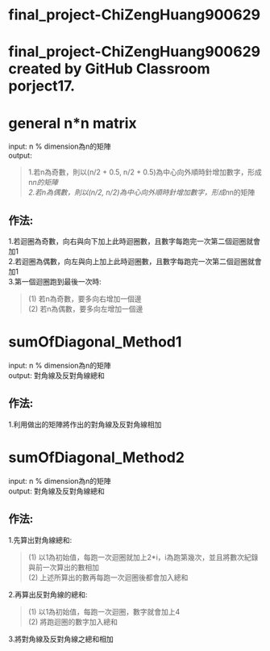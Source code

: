 # final_project-ChiZengHuang900629
final_project-ChiZengHuang900629 created by GitHub Classroom
porject17.
==========

# general n*n matrix

input: n % dimension為n的矩陣  
output:   
>1.若n為奇數，則以(n/2 + 0.5, n/2 + 0.5)為中心向外順時針增加數字，形成n*n的矩陣  
>2.若n為偶數，則以(n/2, n/2)為中心向外順時針增加數字，形成n*n的矩陣  

## 作法:
1.若迴圈為奇數，向右與向下加上此時迴圈數，且數字每跑完一次第二個迴圈就會加1  
2.若迴圈為偶數，向左與向上加上此時迴圈數，且數字每跑完一次第二個迴圈就會加1  
3.第一個迴圈跑到最後一次時:  
>(1) 若n為奇數，要多向右增加一個邊  
>(2) 若n為偶數，要多向左增加一個邊  

# sumOfDiagonal_Method1

input: n % dimension為n的矩陣  
output: 對角線及反對角線總和  

## 作法:
1.利用做出的矩陣將作出的對角線及反對角線相加  

# sumOfDiagonal_Method2

input: n % dimension為n的矩陣  
output: 對角線及反對角線總和  

## 作法:
1.先算出對角線總和:   
>(1) 以1為初始值，每跑一次迴圈就加上2*i，i為跑第幾次，並且將數次紀錄與前一次算出的數相加   
>(2) 上述所算出的數再每跑一次迴圈後都會加入總和   

2.再算出反對角線的總和:  
>(1) 以1為初始值，每跑一次迴圈，數字就會加上4  
>(2) 將跑迴圈的數字加入總和   

3.將對角線及反對角線之總和相加   
